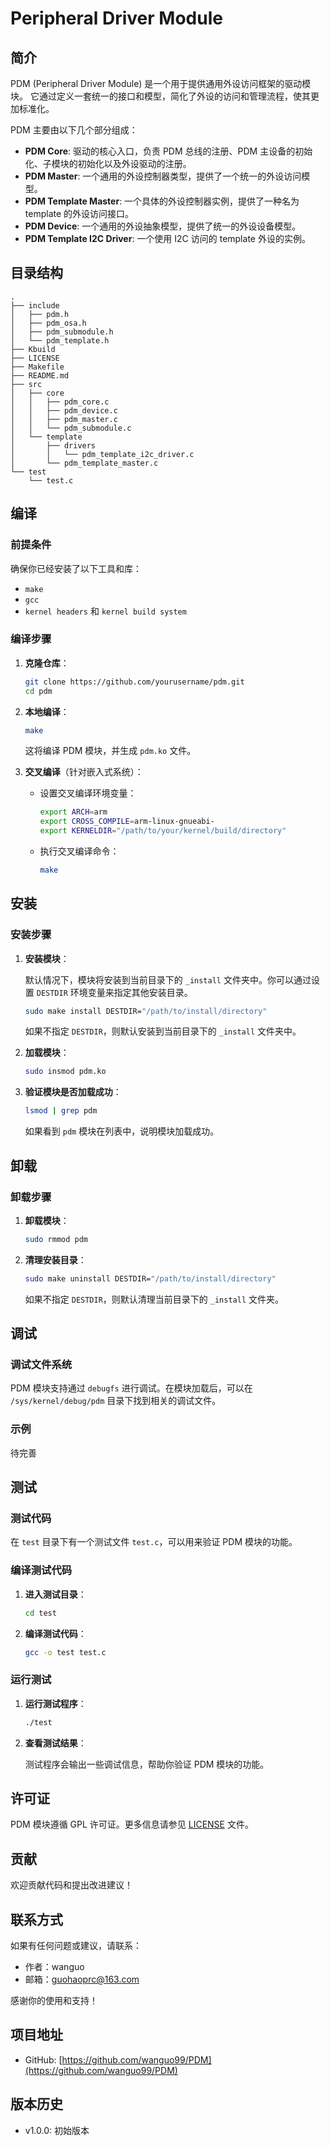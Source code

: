 # Peripheral Driver Module

## 简介

PDM (Peripheral Driver Module) 是一个用于提供通用外设访问框架的驱动模块。
它通过定义一套统一的接口和模型，简化了外设的访问和管理流程，使其更加标准化。

PDM 主要由以下几个部分组成：
- **PDM Core**: 驱动的核心入口，负责 PDM 总线的注册、PDM 主设备的初始化、子模块的初始化以及外设驱动的注册。
- **PDM Master**: 一个通用的外设控制器类型，提供了一个统一的外设访问模型。
- **PDM Template Master**: 一个具体的外设控制器实例，提供了一种名为 template 的外设访问接口。
- **PDM Device**: 一个通用的外设抽象模型，提供了统一的外设设备模型。
- **PDM Template I2C Driver**: 一个使用 I2C 访问的 template 外设的实例。

## 目录结构

```
.
├── include
│   ├── pdm.h
│   ├── pdm_osa.h
│   ├── pdm_submodule.h
│   └── pdm_template.h
├── Kbuild
├── LICENSE
├── Makefile
├── README.md
├── src
│   ├── core
│   │   ├── pdm_core.c
│   │   ├── pdm_device.c
│   │   ├── pdm_master.c
│   │   └── pdm_submodule.c
│   └── template
│       ├── drivers
│       │   └── pdm_template_i2c_driver.c
│       └── pdm_template_master.c
└── test
    └── test.c
```

## 编译

### 前提条件

确保你已经安装了以下工具和库：

- `make`
- `gcc`
- `kernel headers` 和 `kernel build system`

### 编译步骤

1. **克隆仓库**：

   ```sh
   git clone https://github.com/yourusername/pdm.git
   cd pdm
   ```

2. **本地编译**：

   ```sh
   make
   ```

   这将编译 PDM 模块，并生成 `pdm.ko` 文件。

3. **交叉编译**（针对嵌入式系统）：

   - 设置交叉编译环境变量：

     ```sh
     export ARCH=arm
     export CROSS_COMPILE=arm-linux-gnueabi-
     export KERNELDIR="/path/to/your/kernel/build/directory"
     ```

   - 执行交叉编译命令：

     ```sh
     make
     ```

## 安装

### 安装步骤

1. **安装模块**：

   默认情况下，模块将安装到当前目录下的 `_install` 文件夹中。你可以通过设置 `DESTDIR` 环境变量来指定其他安装目录。

   ```sh
   sudo make install DESTDIR="/path/to/install/directory"
   ```

   如果不指定 `DESTDIR`，则默认安装到当前目录下的 `_install` 文件夹中。

2. **加载模块**：

   ```sh
   sudo insmod pdm.ko
   ```

3. **验证模块是否加载成功**：

   ```sh
   lsmod | grep pdm
   ```

   如果看到 `pdm` 模块在列表中，说明模块加载成功。

## 卸载

### 卸载步骤

1. **卸载模块**：

   ```sh
   sudo rmmod pdm
   ```

2. **清理安装目录**：

   ```sh
   sudo make uninstall DESTDIR="/path/to/install/directory"
   ```

   如果不指定 `DESTDIR`，则默认清理当前目录下的 `_install` 文件夹。

## 调试

### 调试文件系统

PDM 模块支持通过 `debugfs` 进行调试。在模块加载后，可以在 `/sys/kernel/debug/pdm` 目录下找到相关的调试文件。

### 示例

待完善

## 测试

### 测试代码

在 `test` 目录下有一个测试文件 `test.c`，可以用来验证 PDM 模块的功能。

### 编译测试代码

1. **进入测试目录**：

   ```sh
   cd test
   ```

2. **编译测试代码**：

   ```sh
   gcc -o test test.c
   ```

### 运行测试

1. **运行测试程序**：

   ```sh
   ./test
   ```

2. **查看测试结果**：

   测试程序会输出一些调试信息，帮助你验证 PDM 模块的功能。

## 许可证

PDM 模块遵循 GPL 许可证。更多信息请参见 [LICENSE](LICENSE) 文件。

## 贡献

欢迎贡献代码和提出改进建议！

## 联系方式

如果有任何问题或建议，请联系：

- 作者：wanguo
- 邮箱：guohaoprc@163.com

感谢你的使用和支持！

## 项目地址

- GitHub: [https://github.com/wanguo99/PDM](https://github.com/wanguo99/PDM)

## 版本历史

- v1.0.0: 初始版本

